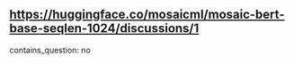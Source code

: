 ## https://huggingface.co/mosaicml/mosaic-bert-base-seqlen-1024/discussions/1

contains_question: no